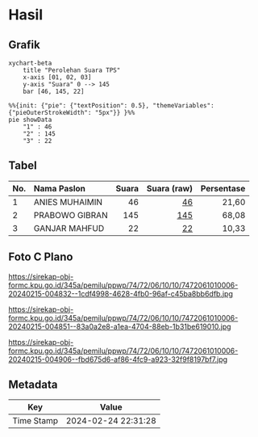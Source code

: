 # Hasil

## Grafik

```mermaid
xychart-beta
    title "Perolehan Suara TPS"
    x-axis [01, 02, 03]
    y-axis "Suara" 0 --> 145
    bar [46, 145, 22]
```

```mermaid
%%{init: {"pie": {"textPosition": 0.5}, "themeVariables": {"pieOuterStrokeWidth": "5px"}} }%%
pie showData
    "1" : 46
    "2" : 145
    "3" : 22
```

## Tabel

| No. | Nama Paslon    | Suara | Suara (raw) | Persentase |
|:--- |:-------------- | -----:| -----------:| ----------:|
| 1   | ANIES MUHAIMIN | 46    | [46][p-1]   | 21,60      |
| 2   | PRABOWO GIBRAN | 145   | [145][p-2]  | 68,08      |
| 3   | GANJAR MAHFUD  | 22    | [22][p-3]   | 10,33      |


[p-1]: https://github.com/gigit-pemilu/pemilu-2024-74-sulawesi-tenggara/blob/main/pilpres/hitung-suara/sub/74-sulawesi-tenggara/sub/72-kota-bau-bau/sub/06-murhum/sub/1010-baadia/sub/006-tps/sub/paslon-1.txt
[p-2]: https://github.com/gigit-pemilu/pemilu-2024-74-sulawesi-tenggara/blob/main/pilpres/hitung-suara/sub/74-sulawesi-tenggara/sub/72-kota-bau-bau/sub/06-murhum/sub/1010-baadia/sub/006-tps/sub/paslon-2.txt
[p-3]: https://github.com/gigit-pemilu/pemilu-2024-74-sulawesi-tenggara/blob/main/pilpres/hitung-suara/sub/74-sulawesi-tenggara/sub/72-kota-bau-bau/sub/06-murhum/sub/1010-baadia/sub/006-tps/sub/paslon-3.txt

## Foto C Plano

https://sirekap-obj-formc.kpu.go.id/345a/pemilu/ppwp/74/72/06/10/10/7472061010006-20240215-004832--1cdf4998-4628-4fb0-96af-c45ba8bb6dfb.jpg

https://sirekap-obj-formc.kpu.go.id/345a/pemilu/ppwp/74/72/06/10/10/7472061010006-20240215-004851--83a0a2e8-a1ea-4704-88eb-1b31be619010.jpg

https://sirekap-obj-formc.kpu.go.id/345a/pemilu/ppwp/74/72/06/10/10/7472061010006-20240215-004906--fbd675d6-af86-4fc9-a923-32f9f8197bf7.jpg


## Metadata

| Key        | Value               |
| ---------- | ------------------- |
| Time Stamp | 2024-02-24 22:31:28 |



